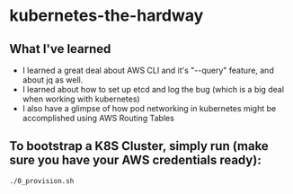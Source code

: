 # kubernetes-the-hardway
## What I've learned
- I learned a great deal about AWS CLI and it's "--query" feature, and about jq as well.
- I learned about how to set up etcd and log the bug (which is a big deal when working with kubernetes)
- I also have a glimpse of how pod networking in kubernetes might be accomplished using AWS Routing Tables
## To bootstrap a K8S Cluster, simply run (make sure you have your AWS credentials ready): 
```bash
./0_provision.sh
```
